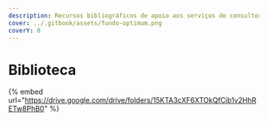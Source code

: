 ```yaml
---
description: Recursos bibliográficos de apoio aos serviços de consultoria
cover: ../.gitbook/assets/fundo-optimum.png
coverY: 0
---
```


# Biblioteca

{% embed url="https://drive.google.com/drive/folders/15KTA3cXF6XTOkQfCib1v2HhRETw8PhB0" %}
